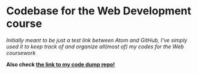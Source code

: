 # Codebase for the Web Development course

*Initially meant to be just a test link between Atom and GitHub, I've simply used it to keep track of and organize all(most of) my codes for the Web coursework*

**Also check [the link to my code dump repo!](https://github.com/has9h/code-dump)**
